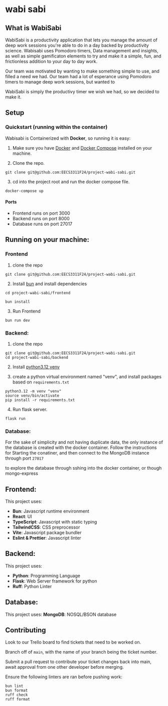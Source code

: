 # wabi sabi

## What is WabiSabi

WabiSabi is a productivity application that lets you manage the amount of deep work sessions you're able to do in a day backed by productivity science. Wabisabi uses Pomodoro timers, Data management and insights, as well as simple gamificaton elements to try and make it a simple, fun, and frictionless addition to your day to day work.

Our team was motivated by wanting to make something simple to use, and filled a need we had. Our team had a lot of esperance using Pomodoro timers to manage deep work sessions, but wanted to

WabiSabi is simply the productivy timer we wish we had, so we decided to make it.

## Setup

### Quickstart (running within the container)

Wabisabi is Containerized with **Docker**, so running it is easy:

1. Make sure you have [Docker](https://docs.docker.com/engine/install/) and [Docker Compose](https://docs.docker.com/compose/install/) installed on your machine.

2. Clone the repo.

```
git clone git@github.com:EECS3311F24/project-wabi-sabi.git
```

3. cd into the project root and run the docker compose file.

```
docker-compose up
```

#### Ports

- Frontend runs on port 3000
- Backend runs on port 8000
- Database runs on port 27017

## Running on your machine:

### Frontend

1. clone the repo

```
git clone git@github.com:EECS3311F24/project-wabi-sabi.git
```

2. Install [bun](https://bun.sh/) and install dependencies

```
cd project-wabi-sabi/frontend

bun install
```

3. Run Frontend

```
bun run dev
```

### Backend:

1. clone the repo

```
git clone git@github.com:EECS3311F24/project-wabi-sabi.git
cd project-wabi-sabi/backend
```

2. Install [python3.12](https://www.python.org/downloads/release/python-3120/),[venv](https://realpython.com/python-virtual-environments-a-primer/)

3. create a python virtual environment named "venv", and install packages based on `requirements.txt`

```
python3.12 -m venv "venv"
source venv/bin/activate
pip install -r requirements.txt
```

4. Run flask server.

```
flask run
```

### Database:

For the sake of simplicity and not having duplicate data, the only instance of the database is created with the docker container.
Follow the instructions for Starting the conatiner, and then connect to the MongoDB instance through port `27017`

to explore the database through sshing into the docker container, or though mongo-express

## Frontend:

This project uses:
- **Bun**: Javascript runtime environment
- **React**: UI
- **TypeScript**: Javascript with static typing
- **TailwindCSS**: CSS preprocessor
- **Vite**: Javascript package bundler
- **Eslint & Prettier**: Javascript linter

## Backend:

This project uses:
- **Python**: Programming Language
- **Flask**: Web Server framework for python
- **Ruff**: Python Linter

## Database:

This project uses:
**MongoDB**: NOSQL/BSON database

## Contributing

Look to our Trello board to find tickets that need to be worked on.

Branch off of `main`, with the name of your branch being the ticket number.

Submit a pull request to contribute your ticket changes back into main, await approval from one other developer before merging.

Ensure the following linters are ran before pushing work:

```
bun lint
bun format
ruff check
ruff format
```
